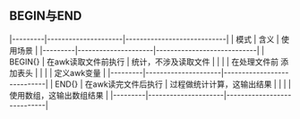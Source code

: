 ##  BEGIN与END
|---------|---------------------|----------------------------|
| 模式    | 含义                | 使用场景                   |
|---------|---------------------|----------------------------|
| BEGIN{} | 在awk读取文件前执行 | 统计，不涉及读取文件       |
|         |                     | 在处理文件前 添加表头      |
|         |                     | 定义awk变量                |
|---------|---------------------|----------------------------|
| END{}   | 在awk读完文件后执行 | 过程做统计计算，这输出结果 |
|         |                     | 使用数组，这输出数组结果   |
|---------|---------------------|----------------------------|


